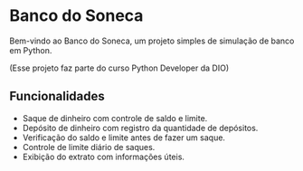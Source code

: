 # Banco do Soneca

Bem-vindo ao Banco do Soneca, um projeto simples de simulação de banco em Python.

(Esse projeto faz parte do curso Python Developer da DIO)

## Funcionalidades

- Saque de dinheiro com controle de saldo e limite.
- Depósito de dinheiro com registro da quantidade de depósitos.
- Verificação do saldo e limite antes de fazer um saque.
- Controle de limite diário de saques.
- Exibição do extrato com informações úteis.
